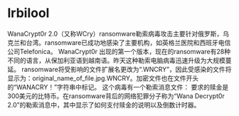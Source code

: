 # lrbilool
WanaCrypt0r 2.0（又称WCry）ransomware勒索病毒攻击主要针对俄罗斯，乌克兰和台湾。ransomware已成功地感染了主要机构，如英格兰医院和西班牙电信公司Telefonica。
WanaCrypt0r 出现的第一个版本，现在的ransomware有28种不同的语言，从保加利亚语到越南语。昨天这种勒索电脑病毒迅速升级为大规模蔓延。
ransomware将受影响的文件扩展名更改为“.WNCRY”，因此受感染的文件将显示为：original_name_of_file.jpg.WNCRY。加密文件也在文件开头的“WANACRY！”字符串中标记。
这个病毒有一个勒索消息文件：
要求的赎金是300美元的比特币。在ransomware背后的网络犯罪分子称为“Wana Decrypt0r 2.0”的勒索消息中，其中显示了如何支付赎金的说明以及倒数计时器。
